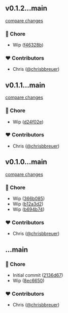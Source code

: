 
## v0.1.2...main

[compare changes](https://github.com/stacksjs/gitit/compare/v0.1.2...main)

### 🏡 Chore

- Wip ([f46328b](https://github.com/stacksjs/gitit/commit/f46328b))

### ❤️ Contributors

- Chris ([@chrisbbreuer](https://github.com/chrisbbreuer))

## v0.1.1...main

[compare changes](https://github.com/stacksjs/gitit/compare/v0.1.1...main)

### 🏡 Chore

- Wip ([d24f02e](https://github.com/stacksjs/gitit/commit/d24f02e))

### ❤️ Contributors

- Chris ([@chrisbbreuer](https://github.com/chrisbbreuer))

## v0.1.0...main

[compare changes](https://github.com/stacksjs/gitit/compare/v0.1.0...main)

### 🏡 Chore

- Wip ([366b085](https://github.com/stacksjs/gitit/commit/366b085))
- Wip ([b12a3d2](https://github.com/stacksjs/gitit/commit/b12a3d2))
- Wip ([b694b74](https://github.com/stacksjs/gitit/commit/b694b74))

### ❤️ Contributors

- Chris ([@chrisbbreuer](https://github.com/chrisbbreuer))

## ...main

### 🏡 Chore

- Initial commit ([2136d67](https://github.com/stacksjs/gitit/commit/2136d67))
- Wip ([8ec6650](https://github.com/stacksjs/gitit/commit/8ec6650))

### ❤️ Contributors

- Chris ([@chrisbbreuer](https://github.com/chrisbbreuer))
